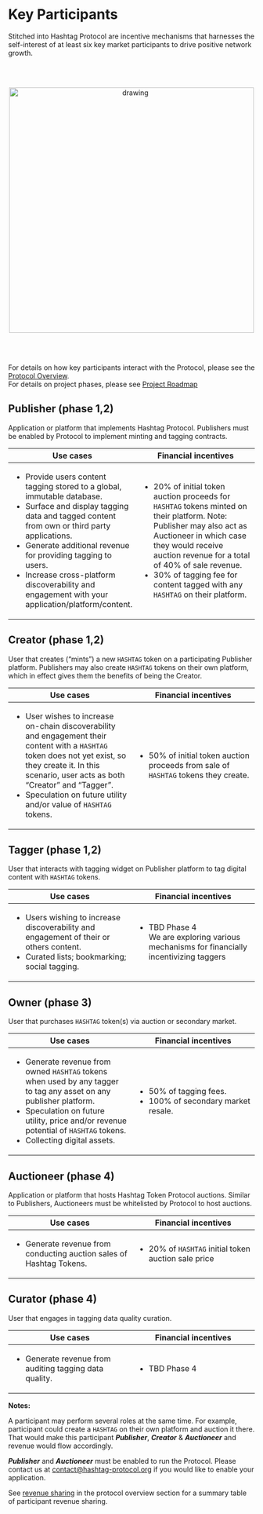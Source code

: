 # Key Participants

Stitched into Hashtag Protocol are incentive mechanisms that harnesses the
self-interest of at least six key market participants to drive positive network
growth.

<!-- markdownlint-disable MD013 MD033-->
<br /><br />
<p align="center"><img src="/assets/img/participants.png" alt="drawing"
width="500"/></p>
<br /><br />
<!-- markdownlint-enable -->

For details on how key participants interact with the Protocol, please see the
[Protocol Overview](/essentials/).  
For details on project phases, please see [Project Roadmap](/essentials/roadmap)

## Publisher (phase 1,2)

Application or platform that implements Hashtag Protocol. Publishers must be
enabled by Protocol to implement minting and tagging contracts.

<!-- markdownlint-disable MD013 MD033-->
<table>
  <thead>
    <tr>
      <th>Use cases</th>
      <th>Financial incentives</th>
    </tr>
  </thead>
  <tbody>
    <tr>
      <td width="50%">
        <ul>
          <li>Provide users content tagging stored to a global, immutable database.</li>
          <li>Surface and display tagging data and tagged content from own or third party applications.</li>
          <li>Generate additional revenue for providing tagging to users.</li>
          <li>Increase cross-platform discoverability and engagement with your application/platform/content.</li>
        </ul>
      </td>
      <td>
        <ul>
          <li>20% of initial token auction proceeds for <code>HASHTAG</code> tokens minted on their platform. Note: Publisher may also act as Auctioneer in which case they would receive auction revenue for a total of 40% of sale revenue.</li>
          <li>30% of tagging fee for content tagged with any <code>HASHTAG</code> on their platform.</li>
        </ul>
      </td>
    </tr>
  </tbody>
</table>
<!-- markdownlint-enable -->

## Creator (phase 1,2)

User that creates (“mints”) a new <code>HASHTAG</code> token on a participating
Publisher platform. Publishers may also create <code>HASHTAG</code> tokens on
their own platform, which in effect gives them the benefits of being the
Creator.

<!-- markdownlint-disable MD013 MD033-->
<table>
  <thead>
    <tr>
      <th>Use cases</th>
      <th>Financial incentives</th>
    </tr>
  </thead>
  <tbody>
    <tr>
      <td width="50%">
        <ul>
          <li>User wishes to increase on-chain discoverability and engagement their content with a <code>HASHTAG</code> token does not yet exist, so they create it. In this scenario, user acts as both “Creator” and “Tagger”.</li>
          <li>Speculation on future utility and/or value of <code>HASHTAG</code> tokens.</li>
        </ul>
      </td>
      <td>
        <ul>
          <li>50% of initial token auction proceeds from sale of <code>HASHTAG</code> tokens they create.</li>
        </ul>
      </td>
    </tr>
  </tbody>
</table>
<!-- markdownlint-enable -->

## Tagger (phase 1,2)

User that interacts with tagging widget on Publisher platform to tag digital
content with <code>HASHTAG</code> tokens.

<!-- markdownlint-disable MD013 MD033-->
<table>
  <thead>
    <tr>
      <th>Use cases</th>
      <th>Financial incentives</th>
    </tr>
  </thead>
  <tbody>
    <tr>
      <td width="50%">
        <ul>
          <li>Users wishing to increase discoverability and engagement of their or others content.</li>
          <li>Curated lists; bookmarking; social tagging.</li>
        </ul>
      </td>
      <td>
        <ul>
          <li>TBD Phase 4<br />
          We are exploring various mechanisms for financially incentivizing taggers</li>
        </ul>
      </td>
    </tr>
  </tbody>
</table>
<!-- markdownlint-enable -->

## Owner (phase 3)

User that purchases <code>HASHTAG</code> token(s) via auction or secondary
market.

<!-- markdownlint-disable MD013 MD033-->
<table>
  <thead>
    <tr>
      <th>Use cases</th>
      <th>Financial incentives</th>
    </tr>
  </thead>
  <tbody>
    <tr>
      <td width="50%">
        <ul>
          <li>Generate revenue from owned <code>HASHTAG</code> tokens when used by any tagger to tag any asset on any publisher platform.</li>
          <li>Speculation on future utility, price and/or revenue potential of <code>HASHTAG</code> tokens.</li>
          <li>Collecting digital assets.</li>
        </ul>
      </td>
      <td>
        <ul>
          <li>50% of tagging fees.</li>
          <li>100% of secondary market resale.</li>
        </ul>
      </td>
    </tr>
  </tbody>
</table>
<!-- markdownlint-enable -->

## Auctioneer (phase 4)

Application or platform that hosts Hashtag Token Protocol auctions. Similar to
Publishers, Auctioneers must be whitelisted by Protocol to host auctions.

<!-- markdownlint-disable MD013 MD033-->
<table>
  <thead>
    <tr>
      <th>Use cases</th>
      <th>Financial incentives</th>
    </tr>
  </thead>
  <tbody>
    <tr>
      <td width="50%">
        <ul>
          <li>Generate revenue from conducting auction sales of Hashtag Tokens.</li>
        </ul>
      </td>
      <td>
        <ul>
          <li>20% of <code>HASHTAG</code> initial token auction sale price</li>
        </ul>
      </td>
    </tr>
  </tbody>
</table>
<!-- markdownlint-enable -->

## Curator (phase 4)

User that engages in tagging data quality curation.

<!-- markdownlint-disable MD013 MD033-->
<table>
  <thead>
    <tr>
      <th>Use cases</th>
      <th>Financial incentives</th>
    </tr>
  </thead>
  <tbody>
    <tr>
      <td width="50%">
        <ul>
          <li>Generate revenue from auditing tagging data quality.</li>
        </ul>
      </td>
      <td>
        <ul>
          <li>TBD Phase 4</li>
        </ul>
      </td>
    </tr>
  </tbody>
</table>
<!-- markdownlint-enable -->

**Notes:**

A participant may perform several roles at the same time. For example,
participant could create a <code>HASHTAG</code> on their own platform and
auction it there. That would make this participant **_Publisher_**,
**_Creator_** & **_Auctioneer_** and revenue would flow accordingly.

**_Publisher_** and **_Auctioneer_** must be enabled to run the Protocol. Please
contact us at
[contact@hashtag-protocol.org](mailto:contact@hashtag-protocol.org) if you would
like to enable your application.

See [revenue sharing](/essentials/protocol-overview.html#revenue-sharing) in the
protocol overview section for a summary table of participant revenue sharing.
